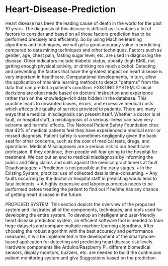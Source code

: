 # Heart-Disease-Prediction
Heart disease has been the leading cause of death in the world for the past 10 years. The diagnosis of this 
disease is difficult as it contains a lot of factors to consider and based on all those factors prediction has
to be performed precisely and efficiently. So by using Machine learning algorithms and techniques, we 
will get a good accuracy value in predicting compared to data mining techniques and other techniques.
Factors such as gender, age, chest pain, fasting sugar level, etc. are used in diagnosing the disease. Other 
indicators include diabetic status, obesity (high BMI), not getting enough physical activity, or drinking
too much alcohol. Detecting and preventing the factors that have the greatest impact on heart disease is 
very important in healthcare. Computational developments, in turn, allow the application of machine 
learning methods to detect "patterns" from the data that can predict a patient's condition.
EXISTING SYSTEM: 
Clinical decisions are often made based on doctors’ instruction and experience rather than on the 
knowledge-rich data hidden in the database. This practice leads to unwanted biases, errors, and excessive 
medical costs which affects the quality of service provided to patients. There are many ways that a medical 
misdiagnosis can present itself. Whether a doctor is at fault, or hospital staff, a misdiagnosis of a serious 
illness can have very extreme and harmful effects. The National Patient Safety Foundation cites that 42% 
of medical patients feel they have experienced a medical error or missed diagnosis. Patient safety is 
sometimes negligently given the back seat for other concerns, such as the cost of medical tests, drugs, and 
operations. Medical Misdiagnoses are a serious risk to our healthcare profession. If they continue, then 
people will fear going to the hospital for treatment. We can put an end to medical misdiagnosis by 
informing the public and filing claims and suits against the medical practitioners at fault.
Disadvantages: 
• Prediction is not possible at the early stages.
• In the Existing System, practical use of collected data is time-consuming. 
• Any faults occurring by the doctor or hospital staff in predicting would lead to fatal incidents. 
• A highly expensive and laborious process needs to be performed before treating the patient to find 
out if he/she has any chance of getting heart disease in the future.

PROPOSED SYSTEM: 
This section depicts the overview of the proposed system and illustrates all of the components, techniques,
and tools used for developing the entire system. To develop an intelligent and user-friendly heart disease 
prediction system, an efficient software tool is needed to train huge datasets and compare multiple 
machine learning algorithms. After choosing the robust algorithm with the best accuracy and performance 
measures, it will be implemented in the development of the smartphone-based application for detecting 
and predicting heart disease risk levels. Hardware components like Arduino/Raspberry Pi, different 
biomedical sensors, display monitors, buzzers, etc. are needed to build the continuous patient monitoring 
system and give Suggestions based on the prediction.
